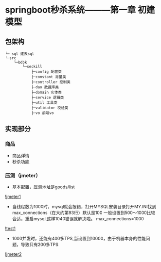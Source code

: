# springboot秒杀系统———第一章 初建模型


## 包架构

```
└─ sql 建表sql
└─src
    └─bdbk
        └─seckill
            ├─config 配置类
            ├─constant 常量类
            ├─controller 控制类
            ├─dao 数据库类
            ├─domain 实体类
            ├─service 逻辑类
            ├─util 工具类
            ├─validator 校验类
            ├─vo 前端vo
```

## 实现部分

### 商品

* 商品详情
* 秒杀功能

### 压测（jmeter）
* 基本配置，压测地址是goods/list

[!jmeter1](https://github.com/little-eight-china/image/blob/master/springboot-seckill/jmeter1.png?raw=true)

* 当线程数为1000时，mysql就会报错，打开MYSQL安装目录打开MY.INI找到max_connections（在大约第93行）默认是100 一般设置到500～1000比较合适，重启mysql,这样1040错误就解决啦。
                       max_connections=1000
                       
[!test1](https://github.com/little-eight-china/image/blob/master/springboot-seckill/test1.png?raw=true)

* 1000并发时，还能有400多TPS,当设置到10000，由于机器本身的性能问题，导致只有200多TPS

[!jmeter2](https://github.com/little-eight-china/image/blob/master/springboot-seckill/jmeter2.png?raw=true)
    

